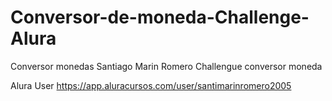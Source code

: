 # Conversor-de-moneda-Challenge-Alura
Conversor monedas Santiago Marin Romero 
 Challengue conversor moneda 

Alura User https://app.aluracursos.com/user/santimarinromero2005
